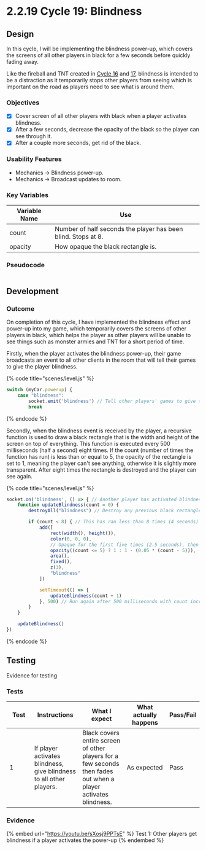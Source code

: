 # 2.2.19 Cycle 19: Blindness

## Design

In this cycle, I will be implementing the blindness power-up, which covers the screens of all other players in black for a few seconds before quickly fading away.&#x20;

Like the fireball and TNT created in [Cycle 16](2.2.16-cycle-16.md) and [17](2.2.17-cycle-17.md), blindness is intended to be a distraction as it temporarily stops other players from seeing which is important on the road as players need to see what is around them.

### Objectives

* [x] Cover screen of all other players with black when a player activates blindness.
* [x] After a few seconds, decrease the opacity of the black so the player can see through it.
* [x] After a couple more seconds, get rid of the black.

### Usability Features

* Mechanics -> Blindness power-up.
* Mechanics -> Broadcast updates to room.

### Key Variables

| Variable Name | Use                                                           |
| ------------- | ------------------------------------------------------------- |
| count         | Number of half seconds the player has been blind. Stops at 8. |
| opacity       | How opaque the black rectangle is.                            |

### Pseudocode

```
```

## Development

### Outcome

On completion of this cycle, I have implemented the blindness effect and power-up into my game, which temporarily covers the screens of other players in black, which helps the player as other players will be unable to see things such as monster armies and TNT for a short period of time.

Firstly, when the player activates the blindness power-up, their game broadcasts an event to all other clients in the room that will tell their games to give the player blindness.

{% code title="scenes/level.js" %}
```javascript
switch (myCar.powerup) {
    case "blindness":
        socket.emit('blindness') // Tell other players' games to give them blindness
        break
```
{% endcode %}

Secondly, when the blindness event is received by the player, a recursive function is used to draw a black rectangle that is the width and height of the screen on top of everything. This function is executed every 500 milliseconds (half a second) eight times. If the count (number of times the function has run) is less than or equal to 5, the opacity of the rectangle is set to 1, meaning the player can't see anything, otherwise it is slightly more transparent. After eight times the rectangle is destroyed and the player can see again.

{% code title="scenes/level.js" %}
```javascript
socket.on('blindness', () => { // Another player has activated blindness
    function updateBlindness(count = 0) {
        destroyAll("blindness") // Destroy any previous black rectangles

        if (count < 8) { // This has ran less than 8 times (4 seconds)
            add([
                rect(width(), height()),
                color(0, 0, 0),
                // Opaque for the first five times (2.5 seconds), then slightly transparent for the rest
                opacity((count <= 5) ? 1 : 1 - (0.05 * (count - 5))),
                area(),
                fixed(),
                z(3),
                "blindness"
            ])

            setTimeout(() => {
                updateBlindness(count + 1)
            }, 500) // Run again after 500 milliseconds with count increased by 1
        }
    }

    updateBlindness()
})
```
{% endcode %}

## Testing

Evidence for testing

### Tests

<table><thead><tr><th width="95">Test</th><th width="158">Instructions</th><th width="171">What I expect</th><th width="174">What actually happens</th><th>Pass/Fail</th></tr></thead><tbody><tr><td>1</td><td>If player activates blindness, give blindness to all other players.</td><td>Black covers entire screen of other players for a few seconds then fades out when a player activates blindness.</td><td>As expected</td><td>Pass</td></tr></tbody></table>

### Evidence

{% embed url="https://youtu.be/sXosj9PPTsE" %}
Test 1: Other players get blindness if a player activates the power-up
{% endembed %}
